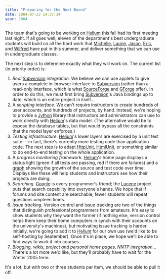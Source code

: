 ```yaml
---
title: "Preparing for the Next Round"
date: 2004-07-23 14:37:34
year: 2004
---
```

<p>The team that's going to be working on <a href="http://pyre.third-bit.com/helium">Helium</a> this fall had its first meeting last night.  If all goes well, eleven of the department's best undergraduate students will build on all the hard work that <a href="http://pyre.third-bit.com/helium/bio/mlevesq.html">Michelle</a>, <a href="http://pyre.third-bit.com/helium/bio/lmacdougall.html">Laurie</a>, <a href="http://pyre.third-bit.com/helium/bio/jmontojo.html">Jason</a>, <a href="http://pyre.third-bit.com/helium/bio/etang.html">Eric</a>, and <a href="http://pyre.third-bit.com/helium/bio/wvillegas.html">Wilfred</a> have put in this summer, and deliver something that we can use in undergraduate classes.</p>

<p>The next step is to determine exactly what they will work on.  The current list (in priority order) is:</p>

<ol>

<li><em>Real <a href="http://subversion.tigris.org">Subversion</a> integration.</em>  We believe we can use applets to give users a complete in-browser interface to <a href="http://subversion.tigris.org">Subversion</a> (rather than a read-only interface, which is what <a href="http://www.sf.net">SourceForge</a> and <a href="http://www.gforge.org">GForge</a> offer).  In order to do this, we must first bring <a href="http://subversion.tigris.org">Subversion</a>'s Java bindings up to date, which is an entire project in itself...</li>

<li>A <em>scripting interface</em>.  We can't require instructors to create hundreds of user accounts, and hundreds of projects, by hand.  Instead, we're hoping to provide a <a href="http://www.jython.org">Jython</a> library that instructors and administrators can use to work directly with <a href="http://pyre.third-bit.com/helium">Helium</a>'s data model.  (The alternative would be to expose the database tables, but that would bypass all the constraints that the model layer enforces.)</li>

<li><em>Testing infrastructure</em>.  <a href="http://pyre.third-bit.com/helium">Helium</a>'s lower layers are exercised by a unit test suite---in fact, there's currently more testing code than application code.  The next step is to adapt <a href="http://httpunit.sf.net">HttpUnit</a>, <a href="http://htmlunit.sf.net">HtmlUnit</a>, or something similar to do end-to-end testing on the whole application.</li>

<li>A <em>progress monitoring framework</em>.  <a href="http://pyre.third-bit.com/helium">Helium</a>'s home page displays a status light (green if all tests are passing, red if there are failures) and a <a href="http://pyre.third-bit.com/helium#progress">graph</a> showing the growth of the source and test code over time.  Displays like these will help students and instructors see how their projects are doing.</li>

<li><em>Searching</em>.  <a href="http://www.google.com">Google</a> is every programmer's friend; the <a href="http://jakarta.apache.org/lucene">Lucene</a> project puts that search capability into everyone's hands.  We hope that if forums and site content are searchable, fewer students will repeat questions umpteen times.</li>

<li><em>Issue tracking</em>.  Version control and issue tracking are two of the things that distinguish professional programmers from amateurs.  It's easy to show students why they want the former (if nothing else, version control helps them keep their home computers in synch with their accounts on the university's machines), but motivating issue tracking is harder.  Initially, we're going to add it to <a href="http://pyre.third-bit.com/helium">Helium</a> for our own use (we'd like to be self-hosting by September).  Once it's in place, we hope we'll be able to find ways to work it into courses.</li>

<li><em>Blogging, wikis, project and personal home pages, NNTP integration...</em>  There's a lot more we'd like, but they'll probably have to wait for the Winter 2005 term.</li>

</ol>

<p>It's a lot, but with two or three students per item, we should be able to pull it off.</p>
